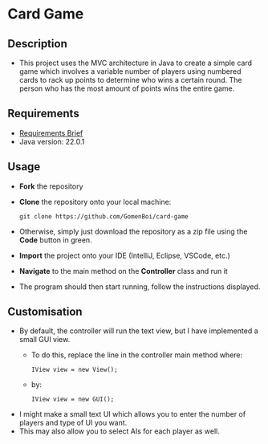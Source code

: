 # Card Game

## Description
- This project uses the MVC architecture in Java to create a simple card game which involves a variable number of players using numbered cards to rack up points to determine who wins a certain round. The person who has the most amount of points wins the entire game.

## Requirements
- [Requirements Brief](docs/RequirementsBrief.md)
- Java version: 22.0.1

## Usage
- **Fork** the repository
- **Clone** the repository onto your local machine:

      git clone https://github.com/GomenBoi/card-game
- Otherwise, simply just download the repository as a zip file using the **Code** button in green.
- **Import** the project onto your IDE (IntelliJ, Eclipse, VSCode, etc.)
- **Navigate** to the main method on the **Controller** class and run it
- The program should then start running, follow the instructions displayed.

## Customisation 
- By default, the controller will run the text view, but I have implemented a small GUI view.
  - To do this, replace the line in the controller main method where:
             
        IView view = new View();
  - by:

        IView view = new GUI();
- I might make a small text UI which allows you to enter the number of players and type of UI you want. 
- This may also allow you to select AIs for each player as well.